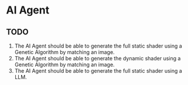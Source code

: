 # AI Agent

## TODO

1. The AI Agent should be able to generate the full static shader using a Genetic Algorithm by matching an image.
2. The AI Agent should be able to generate the dynamic shader using a Genetic Algorithm by matching an image.
3. The AI Agent should be able to generate the full static shader using a LLM.
